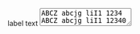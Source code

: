 <div class="au-body au-body--dark">
  <label for="textarea--dark">label text</label>
  <textarea class="au-text-input au-text-input--dark au-text-input--block" name="textarea--dark" id="textarea--dark">
ABCZ abcjg liI1 1234 ABCZ abcjg liI1 12340
  </textarea>
</div>
